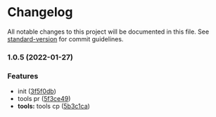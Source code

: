 # Changelog

All notable changes to this project will be documented in this file. See [standard-version](https://github.com/conventional-changelog/standard-version) for commit guidelines.

### 1.0.5 (2022-01-27)


### Features

* init ([3f5f0db](https://github.com/ajaxlinux1234/fe-tools/commit/3f5f0db6b05c23ba0232a453fa64751e68d7d9cb))
* tools pr ([5f3ce49](https://github.com/ajaxlinux1234/fe-tools/commit/5f3ce4930106880a13aed862cc8d11ec522067fe))
* **tools:** tools cp ([5b3c1ca](https://github.com/ajaxlinux1234/fe-tools/commit/5b3c1ca94e50d5b33acb6a2d4ba438f9ddc37412))

